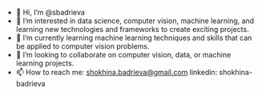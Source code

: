 - 👋 Hi, I’m @sbadrieva
- 👀 I’m interested in data science, computer vision, machine learning, and learning new technologies and frameworks to create exciting projects.
- 🌱 I’m currently learning machine learning techniques and skills that can be applied to computer vision problems.
- 💞️ I’m looking to collaborate on computer vision, data, or machine learning projects.
- 📫 How to reach me: shokhina.badrieva@gmail.com linkedin: shokhina-badrieva

<!---
sbadrieva/sbadrieva is a ✨ special ✨ repository because its `README.md` (this file) appears on your GitHub profile.
You can click the Preview link to take a look at your changes.
--->
